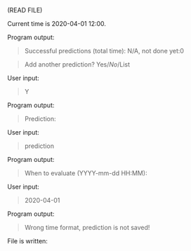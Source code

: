 (READ FILE)

Current time is 2020-04-01 12:00.

Program output:
> Successful predictions (total time): N/A, not done yet:0

> Add another prediction? Yes/*No*/List

User input:
> Y

Program output:
> Prediction:

User input:
> prediction

Program output:
> When to evaluate (YYYY-mm-dd HH:MM):

User input:
> 2020-04-01

Program output:
> Wrong time format, prediction is not saved!

File is written:
```

```
